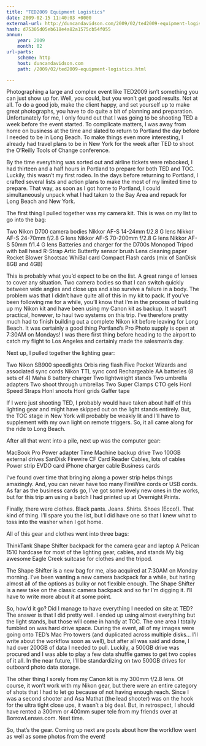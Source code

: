 ```yaml
---
title: "TED2009 Equipment Logistics"
date: 2009-02-15 11:40:03 +0000
external-url: http://duncandavidson.com/2009/02/ted2009-equipment-logistics.html
hash: d75305d05eb618e4a82a1575cb54f055
annum:
    year: 2009
    month: 02
url-parts:
    scheme: http
    host: duncandavidson.com
    path: /2009/02/ted2009-equipment-logistics.html

---
```


Photographing a large and complex event like TED2009 isn’t something you can just show up for. Well, you could, but you won’t get good results. Not at all. To do a good job, make the client happy, and set yourself up to make great photographs, you have to do quite a bit of planning and preparation. Unfortunately for me, I only found out that I was going to be shooting TED a week before the event started. To complicate matters, I was away from home on business at the time and slated to return to Portland the day before I needed to be in Long Beach. To make things even more interesting, I already had travel plans to be in New York for the week after TED to shoot the O’Reilly Tools of Change conference.


By the time everything was sorted out and airline tickets were rebooked, I had thirteen and a half hours in Portland to prepare for both TED and TOC. Luckily, this wasn’t my first rodeo. In the days before returning to Portland, I crafted several lists and action plans to make the most of my limited time to prepare. That way, as soon as I got home to Portland, I could simultaneously unpack what I had taken to the Bay Area and repack for Long Beach and New York.


The first thing I pulled together was my camera kit. This is was on my list to go into the bag:



Two Nikon D700 camera bodies
Nikkor AF-S 14-24mm f/2.8 G lens
Nikkor AF-S 24-70mm f/2.8 G lens
Nikkor AF-S 70-200mm f/2.8 G lens
Nikkor AF-S 50mm f/1.4 G lens
Batteries and charger for the D700s
Monopod
Tripod with ball head
R-Strap
Artic Butterfly sensor brush
Lens cleaning paper
Rocket Blower
Shootsac
WhiBal card
Compact Flash cards (mix of SanDisk 8GB and 4GB)


This is probably what you’d expect to be on the list. A great range of lenses to cover any situation. Two camera bodies so that I can switch quickly between wide angles and close ups and also survive a failure in a body. The problem was that I didn’t have quite all of this in my kit to pack. If you’ve been following me for a while, you’ll know that I’m in the process of building up my Nikon kit and have been using my Canon kit as backup. It wasn’t practical, however, to haul two systems on this trip. I’ve therefore pretty much had to finish building out a complete Nikon kit before leaving for Long Beach. It was certainly a good thing Portland’s Pro Photo supply is open at 7:30AM on Mondays! I was there first thing before heading to the airport to catch my flight to Los Angeles and certainly made the salesman’s day.


Next up, I pulled together the lighting gear:



Two Nikon SB900 speedlights
Orbis ring flash
Five Pocket Wizards and associated sync cords
Nikon TTL sync cord
Rechargeable AA batteries (8 sets of 4)
Maha 8 battery charger
Two lightweight stands
Two umbrella adapters
Two shoot through umbrellas
Two Super Clamps
CTO gels
Honl Speed Straps
Honl snoots
Honl grids
Gaffer tape


If I were just shooting TED, I probably would have taken about half of this lighting gear and might have skipped out on the light stands entirely. But, the TOC stage in New York will probably be weakly lit and I’ll have to supplement with my own light on remote triggers. So, it all came along for the ride to Long Beach.


After all that went into a pile, next up was the computer gear:



MacBook Pro
Power adapter
Time Machine backup drive
Two 100GB external drives
SanDisk Firewire CF Card Reader
Cables, lots of cables
Power strip
EVDO card
iPhone charger cable
Business cards


I’ve found over time that bringing along a power strip helps things amazingly. And, you can never have too many FireWire cords or USB cords. As far as the business cards go, I’ve got some lovely new ones in the works, but for this trip am using a batch I had printed up at Overnight Prints.


Finally, there were clothes. Black pants. Jeans. Shirts. Shoes (Ecco!). That kind of thing. I’ll spare you the list, but I did have one so that I knew what to toss into the washer when I got home.


All of this gear and clothes went into three bags:



ThinkTank Shape Shifter backpack for the camera gear and laptop
A Pelican 1510 hardcase for most of the lighting gear, cables, and stands
My big awesome Eagle Creek suitcase for clothes and the tripod.


The Shape Shifter is a new bag for me, also acquired at 7:30AM on Monday morning. I’ve been wanting a new camera backpack for a while, but hating almost all of the options as bulky or not flexible enough. The Shape Shifter is a new take on the classic camera backpack and so far I’m digging it. I’ll have to write more about it at some point.


So, how’d it go? Did I manage to have everything I needed on site at TED? The answer is that I did pretty well. I ended up using almost everything but the light stands, but those will come in handy at TOC. The one area I totally fumbled on was hard drive space. During the event, all of my images were going onto TED’s Mac Pro towers (and duplicated across multiple disks... I’ll write about the workflow soon as well), but after all was said and done, I had over 200GB of data I needed to pull. Luckily, a 500GB drive was procured and I was able to play a few data shuffle games to get two copies of it all. In the near future, I’ll be standardizing on two 500GB drives for outboard photo data storage.


The other thing I sorely from my Canon kit is my 300mm f/2.8 lens. Of course, it won’t work with my Nikon gear, but there were an entire category of shots that I had to let go because of not having enough reach. Since I was a second shooter and  Asa Mathat (the lead shooter) was on the hook for the ultra tight close ups, it wasn’t a big deal. But, in retrospect, I should have rented a 300mm or 400mm super tele from my friends over at BorrowLenses.com. Next time.


So, that’s the gear. Coming up next are posts about how the workflow went as well as some photos from the event!

